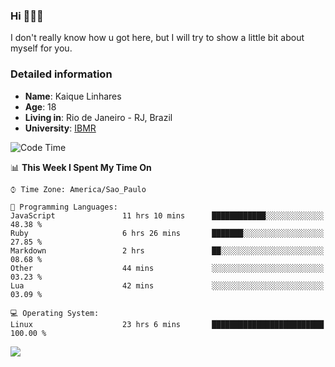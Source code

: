 ### Hi 🙋🏽‍♂️

I don't really know how u got here, but I will try to show a little bit about myself for you.

### Detailed information

* **Name**: Kaique Linhares
* **Age**: 18
* **Living in**: Rio  de Janeiro - RJ, Brazil
* **University**: [IBMR](https://www.ibmr.br/)

<!--START_SECTION:waka-->
![Code Time](http://img.shields.io/badge/Code%20Time-454%20hrs%2043%20mins-blue)

📊 **This Week I Spent My Time On** 

```text
⌚︎ Time Zone: America/Sao_Paulo

💬 Programming Languages: 
JavaScript               11 hrs 10 mins      ████████████░░░░░░░░░░░░░   48.38 % 
Ruby                     6 hrs 26 mins       ███████░░░░░░░░░░░░░░░░░░   27.85 % 
Markdown                 2 hrs               ██░░░░░░░░░░░░░░░░░░░░░░░   08.68 % 
Other                    44 mins             ░░░░░░░░░░░░░░░░░░░░░░░░░   03.23 % 
Lua                      42 mins             ░░░░░░░░░░░░░░░░░░░░░░░░░   03.09 % 

💻 Operating System: 
Linux                    23 hrs 6 mins       █████████████████████████   100.00 % 

```


<!--END_SECTION:waka-->

<a href="https://www.linkedin.com/in/kaique-linhares-25a840208/"  target="_blank"><img src="https://img.shields.io/badge/-LinkedIn-%230077B5?style=for-the-badge&logo=linkedin&logoColor=white" target="_blank"></a>
